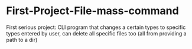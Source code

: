 # First-Project-File-mass-command
First serious project: CLI program that changes a certain types to specific types entered by user, can delete all specific files too (all from providing a path to a dir)
